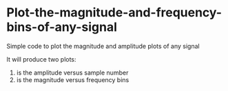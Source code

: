 # Plot-the-magnitude-and-frequency-bins-of-any-signal
Simple code to plot the magnitude and amplitude plots of any signal

It will produce two plots:
1) is the amplitude versus sample number
2) is the magnitude versus frequency bins
